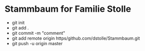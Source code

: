 # Stammbaum for Familie Stolle
- git init
- git add .
- git commit -m "comment"
- git add remote origin https/github.com/dstolle/Stammbaum.git
- git push -u origin master 
